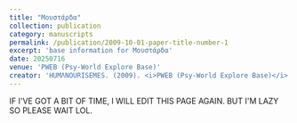 ```yaml
---
title: "Μουστάρδα"
collection: publication
category: manuscripts
permalink: /publication/2009-10-01-paper-title-number-1
excerpt: 'base information for Μουστάρδα'
date: 20250716
venue: 'PWEB (Psy-World Explore Base)'
creator: 'HUMΛNOURISEMES. (2009). <i>PWEB (Psy-World Explore Base)</i>. '
---
```


IF I'VE GOT A BIT OF TIME, I WILL EDIT THIS PAGE AGAIN.
BUT I'M LAZY SO PLEASE WAIT LOL.
